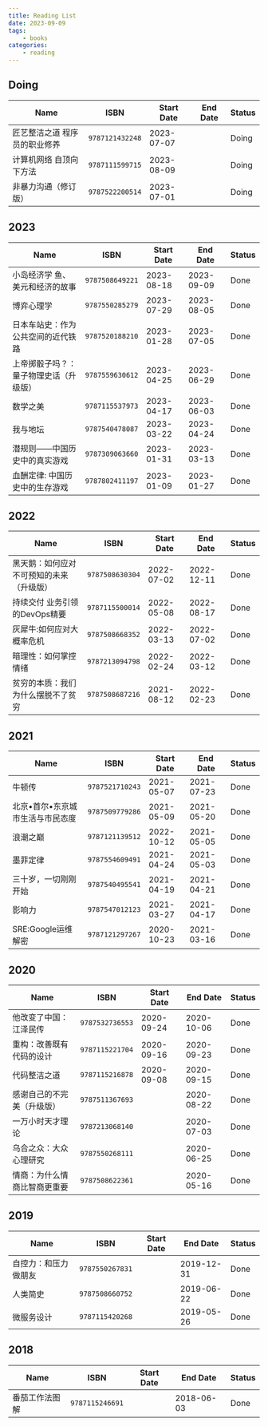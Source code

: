 ```yaml
---
title: Reading List
date: 2023-09-09
tags:
	- books
categories: 
	- reading
---
```


 ## Doing 

| Name | ISBN | Start Date | End Date | Status |
| --- | --- | --- | --- | --- |
| 匠艺整洁之道 程序员的职业修养 | `9787121432248` | 2023-07-07|  | Doing |
| 计算机网络 自顶向下方法 | `9787111599715` | 2023-08-09|  | Doing |
| 非暴力沟通（修订版） | `9787522200514` | 2023-07-01|  | Doing |

## 2023

| Name | ISBN | Start Date | End Date | Status |
| --- | --- | --- | --- | --- |
| 小岛经济学 鱼、美元和经济的故事 | `9787508649221` | 2023-08-18| 2023-09-09 | Done |
| 博弈心理学 | `9787550285279` | 2023-07-29| 2023-08-05 | Done |
| 日本车站史：作为公共空间的近代铁路 | `9787520188210` | 2023-01-28| 2023-07-05 | Done |
| 上帝掷骰子吗？：量子物理史话（升级版） | `9787559630612` | 2023-04-25| 2023-06-29 | Done |
| 数学之美 | `9787115537973` | 2023-04-17| 2023-06-03 | Done |
| 我与地坛 | `9787540478087` | 2023-03-22| 2023-04-24 | Done |
| 潜规则——中国历史中的真实游戏 | `9787309063660` | 2023-01-31| 2023-03-13 | Done |
| 血酬定律: 中国历史中的生存游戏 | `9787802411197` | 2023-01-09| 2023-01-27 | Done |

## 2022

| Name | ISBN | Start Date | End Date | Status |
| --- | --- | --- | --- | --- |
| 黑天鹅：如何应对不可预知的未来（升级版） | `9787508630304` | 2022-07-02| 2022-12-11 | Done |
| 持续交付 业务引领的DevOps精要 | `9787115500014` | 2022-05-08| 2022-08-17 | Done |
| 灰犀牛:如何应对大概率危机 | `9787508668352` | 2022-03-13| 2022-07-02 | Done |
| 暗理性：如何掌控情绪 | `9787213094798` | 2022-02-24| 2022-03-12 | Done |
| 贫穷的本质：我们为什么摆脱不了贫穷 | `9787508687216` | 2021-08-12| 2022-02-23 | Done |

## 2021

| Name | ISBN | Start Date | End Date | Status |
| --- | --- | --- | --- | --- |
| 牛顿传 | `9787521710243` | 2021-05-07| 2021-07-23 | Done |
| 北京•首尔•东京城市生活与市民态度 | `9787509779286` | 2021-05-09| 2021-05-20 | Done |
| 浪潮之巅 | `9787121139512` | 2022-10-12| 2021-05-05 | Done |
| 墨菲定律 | `9787554609491` | 2021-04-24| 2021-05-03 | Done |
| 三十岁，一切刚刚开始 | `9787540495541` | 2021-04-19| 2021-04-21 | Done |
| 影响力 | `9787547012123` | 2021-03-27| 2021-04-17 | Done |
| SRE:Google运维解密 | `9787121297267` | 2020-10-23| 2021-03-16 | Done |

## 2020

| Name | ISBN | Start Date | End Date | Status |
| --- | --- | --- | --- | --- |
| 他改变了中国：江泽民传 | `9787532736553` | 2020-09-24| 2020-10-06 | Done |
| 重构：改善既有代码的设计 | `9787115221704` | 2020-09-16| 2020-09-23 | Done |
| 代码整洁之道 | `9787115216878` | 2020-09-08| 2020-09-15 | Done |
| 感谢自己的不完美（升级版） | `9787511367693` | | 2020-08-22 | Done |
| 一万小时天才理论 | `9787213068140` | | 2020-07-03 | Done |
| 乌合之众：大众心理研究 | `9787550268111` | | 2020-06-25 | Done |
| 情商：为什么情商比智商更重要 | `9787508622361` | | 2020-05-16 | Done |

## 2019

| Name | ISBN | Start Date | End Date | Status |
| --- | --- | --- | --- | --- |
| 自控力：和压力做朋友 | `9787550267831` | | 2019-12-31 | Done |
| 人类简史 | `9787508660752` | | 2019-06-22 | Done |
| 微服务设计 | `9787115420268` | | 2019-05-26 | Done |

## 2018

| Name | ISBN | Start Date | End Date | Status |
| --- | --- | --- | --- | --- |
| 番茄工作法图解 | `9787115246691` | | 2018-06-03 | Done |
